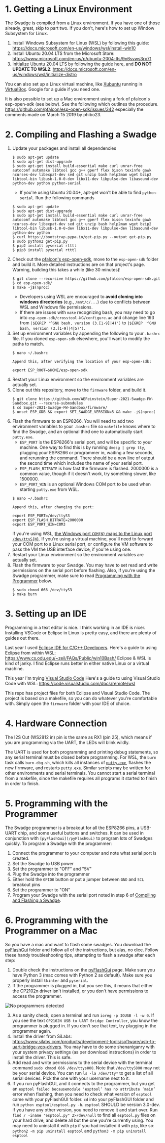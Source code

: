 # 1. Getting a Linux Environment

The Swadge is compiled from a Linux environment. If you have one of those already, great, skip to part two. If you don't, here's how to set up Window Subsystem for Linux.

1. Install Windows Subsystem for Linux (WSL) by following this guide: https://docs.microsoft.com/en-us/windows/wsl/install-win10
1. Install Ubuntu 20.04 LTS from the Microsoft Store: https://www.microsoft.com/en-us/p/ubuntu-2004-lts/9n6svws3rx71
1. Initialize Ubuntu 20.04 LTS by following the guide here, and **DO NOT UPDATE TO WSL2**: https://docs.microsoft.com/en-us/windows/wsl/initialize-distro

You can also set up a Linux virtual machine, like [Xubuntu](https://xubuntu.org/download/) running in [VirtualBox](https://www.virtualbox.org/wiki/Downloads). Google for a guide if you need one.

It is also possible to set up a Mac environment using a fork of pfalcon's esp-open-sdk (see below). See the following which outlines the procedure. https://github.com/pfalcon/esp-open-sdk/issues/342
especially the comments made on March 15 2019 by phibo23. 

# 2. Compiling and Flashing a Swadge

1. Update your packages and install all dependencies
    ```
    $ sudo apt-get update
    $ sudo apt-get dist-upgrade
    $ sudo apt-get install build-essential make curl unrar-free autoconf automake libtool gcc g++ gperf flex bison texinfo gawk ncurses-dev libexpat-dev sed git unzip bash help2man wget bzip2 libtool-bin libusb-1.0-0-dev libx11-dev libpulse-dev libasound-dev python-dev python python-serial
    ```
    * If you're using Ubuntu 20.04+, apt-get won't be able to find `python-serial`. Run the following commands
    ```
    $ sudo apt-get update
    $ sudo apt-get dist-upgrade
    $ sudo apt-get install build-essential make curl unrar-free autoconf automake libtool gcc g++ gperf flex bison texinfo gawk ncurses-dev libexpat-dev sed git unzip bash help2man wget bzip2 libtool-bin libusb-1.0-0-dev libx11-dev libpulse-dev libasound-dev python-dev python
    $ curl https://bootstrap.pypa.io/get-pip.py --output get-pip.py
    $ sudo python2 get-pip.py
    $ pip2 install pyserial rtttl
    $ pip3 install pyserial rtttl
    ```
1. Check out the [pfalcon's esp-open-sdk](https://github.com/pfalcon/esp-open-sdk), move to the ```esp-open-sdk``` folder and build it. More detailed instructions are on that project's page. Warning, building this takes a while (like 30 minutes)!
    ```
    $ git clone --recursive https://github.com/pfalcon/esp-open-sdk.git
    $ cd esp-open-sdk/
    $ make -j$(nproc)
    ```
    * Developers using WSL are encouraged to **avoid cloning into windows directories** (e.g., ```/mnt/c/...```) due to conflicts between WSL and Windows file permissions.
    * If there are issues with ```make``` recognizing bash, you may need to go into ```esp-open-sdk/crosstool-NG/configure.ac``` and change line 193 from ```|$EGREP '^GNU bash, version (3.[1-9]|4)')``` to ```|$EGREP '^GNU bash, version (3.[1-9]|4|5)')```.
1. Set up environment variables by appending the following to your ```.bashrc``` file. If you cloned `esp-open-sdk` elsewhere, you'll want to modify the paths to match.
    ```
    $ nano ~/.bashrc
    
    Append this, after verifying the location of your esp-open-sdk:
    
    export ESP_ROOT=$HOME/esp-open-sdk
    ```
1. Restart your Linux environment so the environment variables are actually set.
1. Clone out this repository, move to the ```firmware``` folder, and build it. 
    ```
    $ git clone https://github.com/AEFeinstein/Super-2021-Swadge-FW-Sandbox.git --recurse-submodules
    $ cd Super-2021-Swadge-FW-Sandbox/firmware/
    $ unset ESP_GDB && export SET_SWADGE_VERSION=5 && make -j$(nproc)
    ```
1. Flash the firmware to an ESP8266. You will need to add two environment variables to your ```.bashrc``` file so ```makefile``` knows where to find the Swadge, and an optional third one to automatically start ```putty.exe```.
    * ```ESP_PORT``` is the ESP8266's serial port, and will be specific to your machine. One way to find this is by running ```dmesg | grep tty```, plugging your ESP8266 or programmer in, waiting a few seconds, and rerunning the command. There should be a new line of output the second time which includes the name of your serial port.
    * ```ESP_FLASH_BITRATE``` is how fast the firmware is flashed. 2000000 is a common value, though if it doesn't work, try something slower, like 1500000.
    * ```ESP_PORT_WIN``` is an optional Windows COM port to be used when starting ```putty.exe``` from WSL.
    ```
    $ nano ~/.bashrc
    
    Append this, after changing the port:
    
    export ESP_PORT=/dev/ttyS3
    export ESP_FLASH_BITRATE=2000000
    export ESP_PORT_WIN=COM3
    ```
   If you're using WSL, [the Windows port ```COM{N}``` maps to the Linux port ```/dev/ttyS{N}```](https://blogs.msdn.microsoft.com/wsl/2017/04/14/serial-support-on-the-windows-subsystem-for-linux/). If you're using a virtual machine, you'll need to forward your COM port to a Linux serial port, or configure the VM software to pass the VM the USB interface device, if you're using one.
1. Restart your Linux environment so the environment variables are actually set.
1. Flash the firmware to your Swadge. You may have to set read and write permissions on the serial port before flashing. Also, if you're using the Swadge programmer, make sure to read [Programming with the Programmer](#5-programming-with-the-programmer) below.
    ```
    $ sudo chmod 666 /dev/ttyS3
    $ make burn
    ```

# 3. Setting up an IDE
 
Programming in a text editor is nice. I think working in an IDE is nicer. Installing VSCode or Eclipse in Linux is pretty easy, and there are plenty of guides out there.

Last year I used [Eclipse IDE for C/C++ Developers](https://www.eclipse.org/downloads/packages/).
Here's a guide to using Eclipse from within WSL: https://www.cs.odu.edu/~zeil/FAQs/Public/win10Bash/
Eclipse & WSL is kind of janky. I find Eclipse runs better in either native Linux or a virtual machine.

This year I'm trying [Visual Studio Code](https://code.visualstudio.com/)
Here's a guide to using Visual Studio Code with WSL: https://code.visualstudio.com/docs/remote/wsl

This repo has project files for both Eclipse and Visual Studio Code. The project is based on a makefile, so you can do whatever you're comfortable with. Simply open the ```firmware``` folder with your IDE of choice.

# 4. Hardware Connection

The I2S Out (WS2812 in) pin is the same as RX1 (pin 25), which means if you are programming via the UART, the LEDs will blink wildly.

The UART is used for both programming and printing debug statements, so any serial terminal must be closed before programming. For WSL, the ```burn``` task calls ```burn-dbg.sh```, which kills all instances of [```putty.exe```](https://www.chiark.greenend.org.uk/~sgtatham/putty/latest.html), flashes the new firmware, and restarts ```putty.exe```. Similar scripts may be written for other environments and serial terminals. You cannot start a serial terminal from a makefile, since the makefile requires all programs it started to finish in order to finish.

# 5. Programming with the Programmer

The Swadge programmer is a breakout for all the ESP8266 pins, a USB-UART chip, and some useful buttons and switches. It can be used in conjunction with `[pyFlashGui](/pyFlashGui)` to program lots of Swadges quickly. To program a Swadge with the programmer:
1. Connect the programmer to your computer and note what serial port is created.
1. Set the Swadge to USB power
2. Set the programmer to "OFF" and "5V"
3. Plug the Swadge into the programmer
4. Either hold the `GPIO0` button or put a jumper between `GND` and `SCL` breakout pins
5. Set the programmer to "ON"
6. Program your Swadge with the serial port noted in step 6 of [Compiling and Flashing a Swadge](#2-compiling-and-flashing-a-swadge).

# 6. Programming with the Programmer on a Mac

So you have a mac and want to flash some swadges. You download the [pyFlashGui](/pyFlashGui) folder and follow all of the instructions, but alas, no dice. Follow these handy troubleshooting tips, attempting to flash a swadge after each step:

1. Double check the instructions on the [pyFlashGui](/pyFlashGui) page. Make sure you have Python 3 (mac comes with Python 2 as default). Make sure you properly install `tkinter` and `pyserial`.
2. If the programmer is plugged in, but you see this, it means that either the CP2102n driver isn't installed, or you don't have permissions to access the programmer.

![No programmers detected](https://user-images.githubusercontent.com/11276131/94190388-06192d80-fe7a-11ea-9663-ed11ad73ac27.png)

3. As a sanity check, open a terminal and run `ioreg -p IOUSB -l -w 0`. If you see the text `CP2102N USB to UART Bridge Controller`, you know the programmer is plugged in. If you don't see that text, try plugging in the programmer again.
4. Install the driver from SiLabs: https://www.silabs.com/products/development-tools/software/usb-to-uart-bridge-vcp-drivers. You may have to do some shenaniganry with your system privacy settings (as per download instructions) in order to install the driver. This is safe.
5. Add read and write permissions to the serial device with the terminal command `sudo chmod 666 /dev/ttys000`. Note that `/dev/ttyS000` may not be your serial device. You can run `ls -la /dev/tty*` to get a list of all serial devices. Pick the one with your username next to it.
6. If you run pyFlashGUI, and it connects to the programmer, but you get an `esptool failed becausemodule ‘esptool’ has no attribute ‘main’` error when flashing, then you need to check what version of `esptool` came with your pyFlashGUI folder. `cd` into your pyFlashGUI folder and run `python esptool/esptool.py -h`. `esptool` SHOULD be version 3.0-dev. If you have any other version, you need to remove it and start over. Run `find / -iname "esptool.py" 2>/dev/null` to find all `esptool.py` files on your hard drive, and delete all but the one you're currently using. You may need to uninstall it with `pip` if you had installed it with `pip`, like so: `python2 -m pip uninstall esptool` and `python3 -m pip uninstall esptool`
